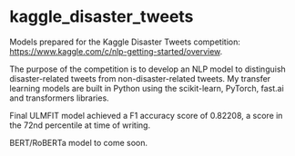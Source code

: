 # kaggle_disaster_tweets

Models prepared for the Kaggle Disaster Tweets competition: https://www.kaggle.com/c/nlp-getting-started/overview. 

The purpose of the competition is to develop an NLP model to distinguish disaster-related tweets from non-disaster-related tweets. My transfer learning models are built in Python using the scikit-learn, PyTorch, fast.ai and transformers libraries. 

Final ULMFIT model achieved a F1 accuracy score of 0.82208, a score in the 72nd percentile at time of writing. 

BERT/RoBERTa model to come soon. 
